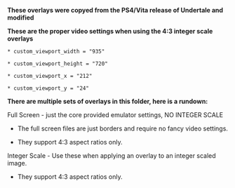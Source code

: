 **These overlays were copyed from the PS4/Vita release of Undertale and modified**

**These are the proper video settings when using the 4:3 integer scale overlays**

	* custom_viewport_width = "935"

	* custom_viewport_height = "720"

	* custom_viewport_x = "212"

	* custom_viewport_y = "24"

**There are multiple sets of overlays in this folder, here is a rundown:**

Full Screen - just the core provided emulator settings, NO INTEGER SCALE
 
  * The full screen files are just borders and require no fancy video settings. 

  * They support 4:3 aspect ratios only.

Integer Scale - Use these when applying an overlay to an integer scaled image.

  * They support 4:3 aspect ratios only.
